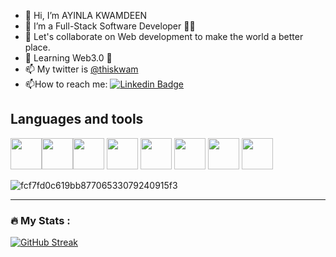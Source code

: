 - 👋 Hi, I’m AYINLA KWAMDEEN
- 🌱 I’m a Full-Stack Software Developer 🚀🚀
- 💞️ Let's collaborate on Web development to make the world a better place.
- 🤔 Learning Web3.0 🔑
- 📫 My twitter is [@thiskwam](https://www.twitter.com/thiskwam)
- :mailbox:How to reach me: [![Linkedin Badge](https://img.shields.io/badge/-Kwamdeen-blue?style=flat&logo=Linkedin&logoColor=white)](https://www.linkedin.com/in/ayinlakwamdeen/)


## Languages and tools
<img src="https://user-images.githubusercontent.com/31147728/212904419-3a4bdee7-2c9a-4fc7-8124-8af969927883.png" width="50" height="50"><img src="https://user-images.githubusercontent.com/31147728/212904422-1eb7f8fc-3904-4a92-ae7f-fc545e7f5889.png" width="50" height="50"><img src="https://user-images.githubusercontent.com/31147728/212902716-cd2952e6-e09b-46fd-8a3c-f60e09efa998.png" width="50" height="50">
<img src="https://user-images.githubusercontent.com/31147728/212904427-a6f50c3f-972a-48d7-9fda-923aa83dcb1b.png" width="50" height="50">
<img src="https://user-images.githubusercontent.com/31147728/212904431-0335a183-94e4-4e44-8d28-fed3877c08a9.png" width="50" height="50">
<img src="https://user-images.githubusercontent.com/31147728/212905299-a385ad77-4927-45ce-9233-71373b0ac56c.png" width="50" height="50">
<img src="https://user-images.githubusercontent.com/31147728/212905452-10fb5d63-4010-4230-a078-d1112616f643.png" width="50" height="50">
<img src="https://user-images.githubusercontent.com/31147728/212902550-fa8ae228-1141-4419-adfd-e28a11e5d66c.png" width="50" height="50">

![fcf7fd0c619bb87706533079240915f3](https://user-images.githubusercontent.com/31147728/212907480-f7223290-e3ee-4b25-8ecd-06ea27508e9b.gif)


---
### :fire: My Stats :

[![GitHub Streak](http://github-readme-streak-stats.herokuapp.com?user=ayinla7&theme=dark&background=000000)](https://git.io/streak-stats)


